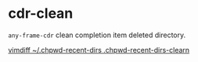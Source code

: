 # cdr-clean

`any-frame-cdr`
clean completion item deleted directory.

[vimdiff ~/\.chpwd\-recent\-dirs \.chpwd\-recent\-dirs\-clearn](https://blog.anozon.me/cdr-cleanup)
